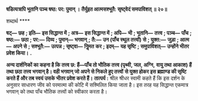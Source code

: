**षडित्यत्रापि भूतानि पञ्च षष्ठ: पर: पुमान् ।** **तैर्युइत आत्मसश्भूतै: सृष्ट्वेदं समपाविशत् ॥ २०॥** 

शब्दार्थ **** 

**षट्—** **छह** **; इति—** **इस सिद्धान्त में** **; अत्र—** **इस सिद्धान्त में** **; अपि—** **भी** **; भूतानि—** **तत्त्व** **; पञ्च—** **पाँच** **; षष्ठ:—** **छठा** **; पर:—** **दिव्य** **; पुमान्—** **भगवान्** **; तै:—** **उन (पाँच स्थूल तत्त्वों) से** **; युक्त:—** **जुड़ा** **; आत्म—** **अपने से** **; सश्भूतै:—** **उत्पन्न** **; सृष्ट्वा—** **निॢमत** **कर** **; इदम्—** **यह सृष्टि** **; समुपाविशत्—** **उन्होंने भीतर प्रवेश किया।** **.** 

**अन्य दार्शनिकों का कहना है कि तत्त्व छ: हैं—पाँच तो भौतिक तत्त्व (पृथ्वी, जल, अग्नि,** **वायु तथा आकाश) हैं तथा छठा तत्त्व भगवान् है। वही भगवान् जो अपने से निकले हुए तत्त्वों** **से युक्त होकर इस ब्रह्माण्ड की सृष्टि करते हैं और तब स्वयं उसके भीतर प्रवेश करते हैं।** **तात्पर्य :** श्रील श्रीधर स्वामी कहते हैं कि इस दर्शन के अनुसार साधारण जीव को परमात्मा की कोटि में सश्मिलित किया जाता है। इस तरह यह सिद्धान्त एकमात्र भगवान् को तथा पाँच भौतिक तत्त्वों को स्वीकार करता है।  